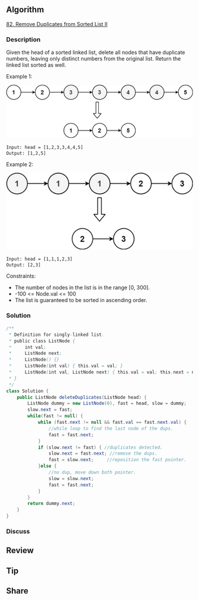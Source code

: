 ## Algorithm

[82. Remove Duplicates from Sorted List II](https://leetcode.com/problems/remove-duplicates-from-sorted-list-ii/)

### Description

Given the head of a sorted linked list, delete all nodes that have duplicate numbers, leaving only distinct numbers from the original list. Return the linked list sorted as well.

Example 1:

![](assets/20210609-34b482ac.png)

```
Input: head = [1,2,3,3,4,4,5]
Output: [1,2,5]
```

Example 2:

![](assets/20210609-73198ae1.png)

```
Input: head = [1,1,1,2,3]
Output: [2,3]
```

Constraints:

- The number of nodes in the list is in the range [0, 300].
- -100 <= Node.val <= 100
- The list is guaranteed to be sorted in ascending order.

### Solution

```java
/**
 * Definition for singly-linked list.
 * public class ListNode {
 *     int val;
 *     ListNode next;
 *     ListNode() {}
 *     ListNode(int val) { this.val = val; }
 *     ListNode(int val, ListNode next) { this.val = val; this.next = next; }
 * }
 */
class Solution {
    public ListNode deleteDuplicates(ListNode head) {
        ListNode dummy = new ListNode(0), fast = head, slow = dummy;
        slow.next = fast;
        while(fast != null) {
            while (fast.next != null && fast.val == fast.next.val) {
                //while loop to find the last node of the dups.
     		    fast = fast.next;    
    	    }
            if (slow.next != fast) { //duplicates detected.
    		    slow.next = fast.next; //remove the dups.
    		    fast = slow.next;     //reposition the fast pointer.
    	    }else {
                //no dup, move down both pointer.
    		    slow = slow.next;
    		    fast = fast.next;
    	    }
        }
        return dummy.next;
    }
}
```

### Discuss

## Review


## Tip


## Share
